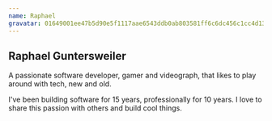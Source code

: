 ```yaml
---
name: Raphael
gravatar: 01649001ee47b5d90e5f1117aae6543ddb0ab803581ff6c6dc456c1cc4d133ca
---
```


## Raphael Guntersweiler

A passionate software developer, gamer and videograph, that likes to play around with tech, new and old.

I've been building software for 15 years, professionally for 10 years. I love to share this passion with others and build cool things.
